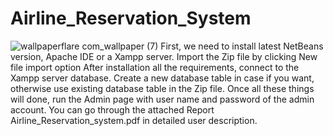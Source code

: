 # Airline_Reservation_System
![wallpaperflare com_wallpaper (7)](https://github.com/user-attachments/assets/b3bb7bbf-a4e7-47bf-acb7-20eb49ef97ce)
First, we need to install latest NetBeans version, Apache IDE or a Xampp server.
Import the Zip file by clicking New file import option
After installation all the requirements, connect to the Xampp server database.
Create a new database table in case if you want, otherwise use existing database table in the Zip file.
Once all these things will done, run the Admin page with user name and password of the admin account.
You can go through the attached Report Airline_Reservation_system.pdf in detailed user description.
